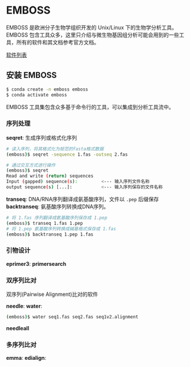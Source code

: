 # EMBOSS

EMBOSS 是欧洲分子生物学组织开发的 Unix/Linux 下的生物学分析工具。EMBOSS 包含工具众多，这里只介绍与微生物基因组分析可能会用到的一些工具，所有的软件和其文档参考官方文档。

[软件列表](http://emboss.sourceforge.net/apps/release/6.6/emboss/apps/)

## 安装 EMBOSS

```bash
$ conda create -n emboss emboss
$ conda activate emboss
```

EMBOSS 工具集包含众多基于命令行的工具，可以集成到分析工具流中。

### 序列处理

**seqret**: 生成序列或格式化序列

```bash
# 读入序列，将其格式化为规范的fasta格式数据
(emboss)$ seqret -sequence 1.fas -outseq 2.fas

# 通过交互方式进行操作
(emboss)$ seqret
Read and write (return) sequences
Input (gapped) sequence(s):         <--- 输入序列文件名称
output sequence(s) [...]:           <--- 输入序列保存的文件名称
```

**transeq**: DNA/RNA序列翻译成氨基酸序列，文件以 `.pep` 后缀保存  
**backtranseq**: 氨基酸序列转换成DNA序列。

```bash
# 将 1.fas 序列翻译成氨基酸序列保存成 1.pep
(emboss)$ transeq 1.fas 1.pep
# 将 1.pep 氨基酸序列转换成碱基格式保存成 1.fas
(emboss)$ backtranseq 1.pep 1.fas
```

### 引物设计

**eprimer3**:
**primersearch**

### 双序列比对

双序列(Pairwise Alignment)比对的软件

**needle**:
**water**:

```bash
(emboss)$ water seq1.fas seq2.fas seq1v2.alignment
```


**needleall**

### 多序列比对

**emma**:
**edialign**:
